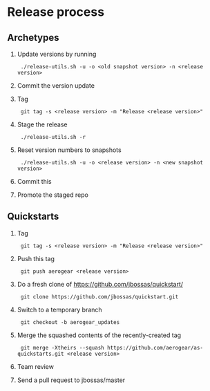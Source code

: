 # Release process

## Archetypes

1. Update versions by running

        ./release-utils.sh -u -o <old snapshot version> -n <release version>

1. Commit the version update
1. Tag
    
        git tag -s <release version> -m "Release <release version>"
1. Stage the release
        
        ./release-utils.sh -r
1. Reset version numbers to snapshots
        
        ./release-utils.sh -u -o <release version> -n <new snapshot version>
1. Commit this
1. Promote the staged repo

## Quickstarts

1. Tag

        git tag -s <release version> -m "Release <release version>"
1. Push this tag

        git push aerogear <release version>
1. Do a fresh clone of <https://github.com/jbossas/quickstart/>

        git clone https://github.com/jbossas/quickstart.git
1. Switch to a temporary branch

        git checkout -b aerogear_updates
1. Merge the squashed contents of the recently-created tag

        git merge -Xtheirs --squash https://github.com/aerogear/as-quickstarts.git <release version>
1. Team review
1. Send a pull request to jbossas/master
